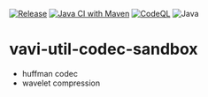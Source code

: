 [![Release](https://jitpack.io/v/umjammer/vavi-util-codec-sandbox.svg)](https://jitpack.io/#umjammer/vavi-util-codec-sandbox)
[![Java CI with Maven](https://github.com/umjammer/vavi-util-codec-sandbox/actions/workflows/maven.yml/badge.svg)](https://github.com/umjammer/vavi-util-codec-sandbox/actions/workflows/maven.yml)
[![CodeQL](https://github.com/umjammer/vavi-util-codec-sandbox/actions/workflows/codeql-analysis.yml/badge.svg)](https://github.com/umjammer/vavi-util-codec-sandbox/actions/workflows/codeql-analysis.yml)
![Java](https://img.shields.io/badge/Java-8-b07219)

# vavi-util-codec-sandbox

 - huffman codec
 - wavelet compression
